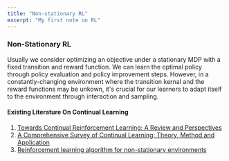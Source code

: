 ```yaml
---
title: "Non-stationary RL"
excerpt: "My first note on RL"
---
```


### Non-Stationary RL    
Usually we consider optimizing an objective under a stationary MDP with a fixed transition and reward function. We can learn the optimal policy through policy evaluation and policy improvement steps. However, in a constantly-changing environment where the transition kernal and the reward functions may be unkown, it's crucial for our learners to adapt itself to the environment through interaction and sampling.   

#### Existing Literature On Continual Learning
1. [Towards Continual Reinforcement Learning: A Review and Perspectives](https://jair.org/index.php/jair/article/view/13673)
2. [A Comprehensive Survey of Continual Learning: Theory, Method and Application](https://ieeexplore.ieee.org/stamp/stamp.jsp?tp=&arnumber=10444954)
3. [Reinforcement learning algorithm for non-stationary environments](https://link.springer.com/article/10.1007/s10489-020-01758-5)

